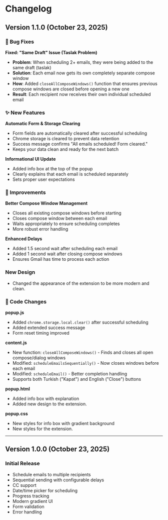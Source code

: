 # Changelog

## Version 1.1.0 (October 23, 2025)

### 🐛 Bug Fixes

**Fixed: "Same Draft" Issue (Taslak Problem)**
- **Problem**: When scheduling 2+ emails, they were being added to the same draft (taslak)
- **Solution**: Each email now gets its own completely separate compose window
- **How**: Added `closeAllComposeWindows()` function that ensures previous compose windows are closed before opening a new one
- **Result**: Each recipient now receives their own individual scheduled email

### ✨ New Features

**Automatic Form & Storage Clearing**
- Form fields are automatically cleared after successful scheduling
- Chrome storage is cleared to prevent data retention
- Success message confirms "All emails scheduled! Form cleared."
- Keeps your data clean and ready for the next batch

**Informational UI Update**
- Added info box at the top of the popup
- Clearly explains that each email is scheduled separately
- Sets proper user expectations

### 🔧 Improvements

**Better Compose Window Management**
- Closes all existing compose windows before starting
- Closes compose window between each email
- Waits appropriately to ensure scheduling completes
- More robust error handling

**Enhanced Delays**
- Added 1.5 second wait after scheduling each email
- Added 1 second wait after closing compose windows
- Ensures Gmail has time to process each action

### New Design
- Changed the appearance of the extension to be more modern and clean.

### 📝 Code Changes

**popup.js**
- Added `chrome.storage.local.clear()` after successful scheduling
- Added extended success message
- Form reset timing improved

**content.js**
- New function: `closeAllComposeWindows()` - Finds and closes all open compose/dialog windows
- Modified: `scheduleEmailsSequentially()` - Now closes windows before each email
- Modified: `scheduleEmail()` - Better completion handling
- Supports both Turkish ("Kapat") and English ("Close") buttons

**popup.html**
- Added info box with explanation
- Added new design to the extension.

**popup.css**
- New styles for info box with gradient background
- New styles for the extension.

---

## Version 1.0.0 (October 23, 2025)

### Initial Release

- Schedule emails to multiple recipients
- Sequential sending with configurable delays
- CC support
- Date/time picker for scheduling
- Progress tracking
- Modern gradient UI
- Form validation
- Error handling

